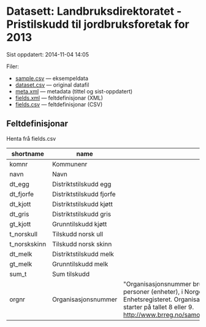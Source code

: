 # Datasett:     Landbruksdirektoratet - Pristilskudd til jordbruksforetak for 2013
 Sist oppdatert: 2014-11-04 14:05

 Filer:
 - [sample.csv](sample.csv) — eksempeldata
 - [dataset.csv](dataset.csv) — original datafil
 - [meta.xml](meta.xml) — metadata (tittel og sist-oppdatert)
 - [fields.xml](fields.xml) — feltdefinisjonar (XML)
 - [fields.csv](fields.csv) — feltdefinisjonar (CSV)


## Feltdefinisjonar
Henta frå fields.csv

| shortname | name | content |
| --- | --- | --- |
| komnr | Kommunenr |  |
| navn | Navn |  |
| dt_egg | Distriktstilskudd egg |  |
| dt_fjorfe | Distriktstilskudd fjorfe |  |
| dt_kjott | Distriktstilskudd kjøtt |  |
| dt_gris | Distriktstilskudd gris |  |
| gt_kjott | Grunntilskudd kjøtt |  |
| t_norskull | Tilskudd norsk ull |  |
| t_norskskinn | Tilskudd norsk skinn |  |
| dt_melk | Distriktstilskudd melk |  |
| gt_melk | Grunntilskudd melk |  |
| sum_t | Sum tilskudd |  |
| orgnr | Organisasjonsnummer | "Organisasjonsnummer brukes for å identifisere juridiske personer (enheter), i Norge, og tildeles ved registrering i Enhetsregisteret. Organisasjonsnummeret består av ni siffer og starter på tallet 8 eller 9. http://www.brreg.no/samordning/organisasjonsnummeret.html" |
